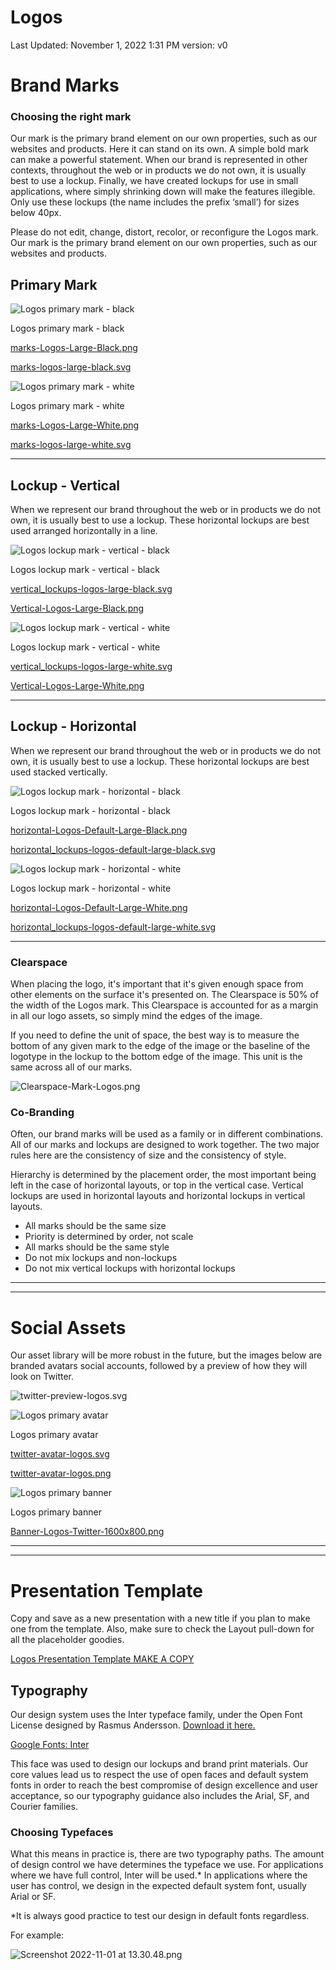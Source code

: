# Logos

Last Updated: November 1, 2022 1:31 PM
version: v0

# Brand Marks

### Choosing the right mark

Our mark is the primary brand element on our own properties, such as our websites and products. Here it can stand on its own. A simple bold mark can make a powerful statement. When our brand is represented in other contexts, throughout the web or in products we do not own, it is usually best to use a lockup. Finally, we have created lockups for use in small applications, where simply shrinking down will make the features illegible. Only use these lockups (the name includes the prefix ‘small’) for sizes below 40px.

Please do not edit, change, distort, recolor, or reconfigure the Logos mark. Our mark is the primary brand element on our own properties, such as our websites and products. 

## Primary Mark

![Logos primary mark - black ](Logos%205aada7bff71b4fc1a3cf4b93d99e1da3/Logos-Mark-Black.png)

Logos primary mark - black 

[marks-Logos-Large-Black.png](Logos%205aada7bff71b4fc1a3cf4b93d99e1da3/marks-Logos-Large-Black.png)

[marks-logos-large-black.svg](Logos%205aada7bff71b4fc1a3cf4b93d99e1da3/marks-logos-large-black.svg)

![Logos primary mark - white ](Logos%205aada7bff71b4fc1a3cf4b93d99e1da3/Logos-Mark-White.png)

Logos primary mark - white 

[marks-Logos-Large-White.png](Logos%205aada7bff71b4fc1a3cf4b93d99e1da3/marks-Logos-Large-White.png)

[marks-logos-large-white.svg](Logos%205aada7bff71b4fc1a3cf4b93d99e1da3/marks-logos-large-white.svg)

---

## Lockup - Vertical

When we represent our brand throughout the web or in products we do not own, it is usually best to use a lockup. These horizontal lockups are best used arranged horizontally in a line.

![Logos lockup mark - vertical - black ](Logos%205aada7bff71b4fc1a3cf4b93d99e1da3/Notion-lockups_vertical-Logos-Large-Black.svg)

Logos lockup mark - vertical - black 

[vertical_lockups-logos-large-black.svg](Logos%205aada7bff71b4fc1a3cf4b93d99e1da3/vertical_lockups-logos-large-black.svg)

[Vertical-Logos-Large-Black.png](Logos%205aada7bff71b4fc1a3cf4b93d99e1da3/Vertical-Logos-Large-Black.png)

![Logos lockup mark - vertical - white ](Logos%205aada7bff71b4fc1a3cf4b93d99e1da3/Notion-lockups_vertical-Logos-Large-White.svg)

Logos lockup mark - vertical - white 

[vertical_lockups-logos-large-white.svg](Logos%205aada7bff71b4fc1a3cf4b93d99e1da3/vertical_lockups-logos-large-white.svg)

[Vertical-Logos-Large-White.png](Logos%205aada7bff71b4fc1a3cf4b93d99e1da3/Vertical-Logos-Large-White.png)

---

## Lockup - Horizontal

When we represent our brand throughout the web or in products we do not own, it is usually best to use a lockup. These horizontal lockups are best used stacked vertically.

![Logos lockup mark - horizontal - black ](Logos%205aada7bff71b4fc1a3cf4b93d99e1da3/Notion-lockups_horizontal-Logos-Default-Large-Black.svg)

Logos lockup mark - horizontal - black 

[horizontal-Logos-Default-Large-Black.png](Logos%205aada7bff71b4fc1a3cf4b93d99e1da3/horizontal-Logos-Default-Large-Black.png)

[horizontal_lockups-logos-default-large-black.svg](Logos%205aada7bff71b4fc1a3cf4b93d99e1da3/horizontal_lockups-logos-default-large-black.svg)

![Logos lockup mark - horizontal - white ](Logos%205aada7bff71b4fc1a3cf4b93d99e1da3/Notion-lockups_horizontal-Logos-Default-Large-White.svg)

Logos lockup mark - horizontal - white 

[horizontal-Logos-Default-Large-White.png](Logos%205aada7bff71b4fc1a3cf4b93d99e1da3/horizontal-Logos-Default-Large-White.png)

[horizontal_lockups-logos-default-large-white.svg](Logos%205aada7bff71b4fc1a3cf4b93d99e1da3/horizontal_lockups-logos-default-large-white.svg)

---

### Clearspace

When placing the logo, it's important that it's given enough space from other elements on the surface it's presented on. The Clearspace is 50% of the width of the Logos mark. This Clearspace is accounted for as a margin in all our logo assets, so simply mind the edges of the image.

If you need to define the unit of space, the best way is to measure the bottom of any given mark to the edge of the image or the baseline of the logotype in the lockup to the bottom edge of the image. This unit is the same across all of our marks.

![Clearspace-Mark-Logos.png](Logos%205aada7bff71b4fc1a3cf4b93d99e1da3/Clearspace-Mark-Logos.png)

### Co-Branding

Often, our brand marks will be used as a family or in different combinations. All of our marks and lockups are designed to work together. The two major rules here are the consistency of size and the consistency of style.

Hierarchy is determined by the placement order, the most important being left in the case of horizontal layouts, or top in the vertical case. Vertical lockups are used in horizontal layouts and horizontal lockups in vertical layouts.

- All marks should be the same size
- Priority is determined by order, not scale
- All marks should be the same style
- Do not mix lockups and non-lockups
- Do not mix vertical lockups with horizontal lockups

---

---

# Social Assets

Our asset library will be more robust in the future, but the images below are branded avatars social accounts, followed by a preview of how they will look on Twitter.

![twitter-preview-logos.svg](Logos%205aada7bff71b4fc1a3cf4b93d99e1da3/twitter-preview-logos.svg)

![Logos primary avatar](Logos%205aada7bff71b4fc1a3cf4b93d99e1da3/twitter-avatar-logos.png)

Logos primary avatar

[twitter-avatar-logos.svg](Logos%205aada7bff71b4fc1a3cf4b93d99e1da3/twitter-avatar-logos.svg)

[twitter-avatar-logos.png](Logos%205aada7bff71b4fc1a3cf4b93d99e1da3/twitter-avatar-logos%201.png)

![Logos primary banner](Logos%205aada7bff71b4fc1a3cf4b93d99e1da3/Banner-Logos-Twitter-1600x800.png)

Logos primary banner

[Banner-Logos-Twitter-1600x800.png](Logos%205aada7bff71b4fc1a3cf4b93d99e1da3/Banner-Logos-Twitter-1600x800%201.png)

---

---

# Presentation Template

Copy and save as a new presentation with a new title if you plan to make one from the template.
Also, make sure to check the Layout pull-down for all the placeholder goodies.

[Logos Presentation Template MAKE A COPY](https://docs.google.com/presentation/d/1extQeoMdbY2VZbTZH0sNKOM0AGMzpXjGsq9eG44zWjo/edit?usp=drivesdk)

## Typography

Our design system uses the Inter typeface family, under the Open Font License designed by Rasmus Andersson. [Download it here.](https://fonts.google.com/specimen/Inter?query=inter)

[Google Fonts: Inter](https://fonts.google.com/specimen/Inter?query=inter)

This face was used to design our lockups and brand print materials. Our core values lead us to respect the use of open faces and default system fonts in order to reach the best compromise of design excellence and user acceptance, so our typography guidance also includes the Arial, SF, and Courier families.

### Choosing Typefaces

What this means in practice is, there are two typography paths. The amount of design control we have determines the typeface we use. For applications where we have full control, Inter will be used.* In applications where the user has control, we design in the expected default system font, usually Arial or SF.

*It is always good practice to test our design in default fonts regardless.

For example:

![Screenshot 2022-11-01 at 13.30.48.png](Logos%205aada7bff71b4fc1a3cf4b93d99e1da3/Screenshot_2022-11-01_at_13.30.48.png)
